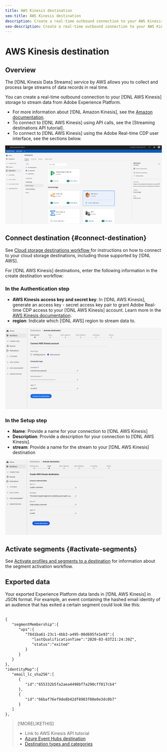 ```yaml
---
title: AWS Kinesis destination
seo-title: AWS Kinesis destination
description: Create a real-time outbound connection to your AWS Kinesis storage to stream data from Adobe Experience Platform.
seo-description: Create a real-time outbound connection to your AWS Kinesis storage to stream data from Adobe Experience Platform.
---
```


# AWS Kinesis destination

## Overview

The [!DNL Kinesis Data Streams] service by AWS allows you to collect and process large streams of data records in real time. 

You can create a real-time outbound connection to your [!DNL AWS Kinesis] storage to stream data from Adobe Experience Platform. 

* For more information about [!DNL Amazon Kinesis], see the [Amazon documentation](https://docs.aws.amazon.com/streams/latest/dev/introduction.html).
* To connect to [!DNL AWS Kinesis] using API calls, see the [Streaming destinations API tutorial].
* To connect to [!DNL AWS Kinesis] using the Adobe Real-time CDP user interface, see the sections below.

![AWS Kinesis in the UI](/help/rtcdp/destinations/assets/aws-kinesis-destination.png)

## Connect destination {#connect-destination}

See [Cloud storage destinations workflow ](/help/rtcdp/destinations/cloud-storage-destinations-workflow.md)for instructions on how to connect to your cloud storage destinations, including those supported by [!DNL AWS]. 

For [!DNL AWS Kinesis] destinations, enter the following information in the create destination workflow:

### In the Authentication step

* **AWS Kinesis access key and secret key**: In [!DNL AWS Kinesis], generate an access key - secret access key pair to grant Adobe Real-time CDP access to your [!DNL AWS Kinesis] account. Learn more in the [AWS Kinesis documentation](https://docs.aws.amazon.com/IAM/latest/UserGuide/id_credentials_access-keys.html).
* **region**: Indicate which [!DNL AWS] region to stream data to.

![Input fields in the authentication step](/help/rtcdp/destinations/assets/aws-kinesis-authentication-step.png)

### In the Setup step

* **Name**: Provide a name for your connection to [!DNL AWS Kinesis]
* **Description**: Provide a description for your connection to [!DNL AWS Kinesis].
* **stream**: Provide a name for the stream to your [!DNL AWS Kinesis] destination

![Input fields in the setup step](/help/rtcdp/destinations/assets/aws-kinesis-setup-step.png)

<!--

>[!IMPORTANT]
>
>Adobe Real-time CDP needs `write` permissions on the bucket object where the export files will be delivered.

-->

## Activate segments {#activate-segments}

See [Activate profiles and segments to a destination](/help/rtcdp/destinations/activate-destinations.md) for information about the segment activation workflow.

## Exported data

Your exported Experience Platform data lands in [!DNL AWS Kinesis] in JSON format. For example, an event containing the hashed email identity of an audience that has exited a certain segment could look like this:

```

{
   "segmentMembership":{
      "ups":{
         "7841ba61-23c1-4bb3-a495-00d695fe1e93":{
            "lastQualificationTime":"2020-03-03T21:24:39Z",
            "status":"exited"
         }
      }
   }
},
"identityMap":{
   "email_lc_sha256":[
      {
         "id":"655332b5fa2aea4498bf7a290cff017cb4"
      },
      {
         "id":"66baf76ef9de8b42df8903f00e0e3dc0b7"
      }
   ]
},

```



>[!MORELIKETHIS]
>
>* Link to AWS Kinesis API tutorial
>* [Azure Event Hubs destination](/help/rtcdp/destinations/azure-event-hubs-destination.md)
>* [Destination types and categories](/help/rtcdp/destinations/destination-types.md) 
